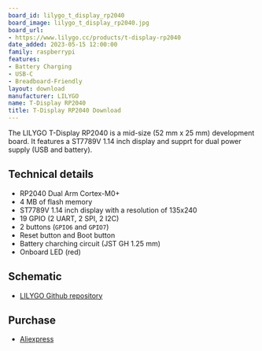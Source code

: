 ```yaml
---
board_id: lilygo_t_display_rp2040
board_image: lilygo_t_display_rp2040.jpg
board_url:
- https://www.lilygo.cc/products/t-display-rp2040
date_added: 2023-05-15 12:00:00
family: raspberrypi
features:
- Battery Charging
- USB-C
- Breadboard-Friendly
layout: download
manufacturer: LILYGO
name: T-Display RP2040
title: T-Display RP2040 Download
---
```


The LILYGO T-Display RP2040 is a mid-size (52 mm x 25 mm) development board. It features a ST7789V 1.14 inch display and supprt for dual power supply (USB and battery).

## Technical details

* RP2040 Dual Arm Cortex-M0+
* 4 MB of flash memory
* ST7789V 1.14 inch display with a resolution of 135x240
* 19 GPIO (2 UART, 2 SPI, 2 I2C)
* 2 buttons (`GPIO6` and `GPIO7`)
* Reset button and Boot button
* Battery charching circuit (JST GH 1.25 mm)
* Onboard LED (red)

## Schematic

- [LILYGO Github repository](https://github.com/Xinyuan-LilyGO/LILYGO-T-display-RP2040)

## Purchase

* [Aliexpress](https://www.aliexpress.com/item/1005003281043979.html)
